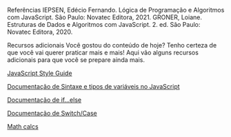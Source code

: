 Referências
IEPSEN, Edécio Fernando. Lógica de Programação e Algoritmos com JavaScript. São Paulo: Novatec Editora, 2021.
GRONER, Loiane. Estruturas de Dados e Algoritmos com JavaScript. 2. ed. São Paulo: Novatec Editora, 2020.


Recursos adicionais
Você gostou do conteúdo de hoje? Tenho certeza de que você vai querer praticar mais e mais! Aqui vão alguns recursos adicionais para que você se prepare ainda mais.

[JavaScript Style Guide](https://www.w3schools.com/js/js_conventions.asp)

[Documentação de Sintaxe e tipos de variáveis no JavaScript](https://developer.mozilla.org/pt-BR/docs/Web/JavaScript/Guide/Grammar_and_types)

[Documentação de if…else](https://developer.mozilla.org/pt-BR/docs/Web/JavaScript/Reference/Statements/if...else)

[Documentação de Switch/Case](https://developer.mozilla.org/pt-BR/docs/Web/JavaScript/Reference/Statements/switch)

[Math calcs](https://www.youtube.com/watch?v=xR82Jx4pqIc&pp=ygUYYXJpdGhtZXRpYyBvcGVyYXRpb25zIGpz)